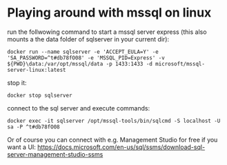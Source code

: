 # Playing around with mssql on linux

run the follwowing command to start a mssql server express (this also mounts a the data folder of sqlserver in your current dir):

    docker run --name sqlserver -e 'ACCEPT_EULA=Y' -e 'SA_PASSWORD=^t#db78fO08' -e 'MSSQL_PID=Express' -v ${PWD}\data:/var/opt/mssql/data -p 1433:1433 -d microsoft/mssql-server-linux:latest

stop it:

    docker stop sqlserver


connect to the sql server and execute commands:

    docker exec -it sqlserver /opt/mssql-tools/bin/sqlcmd -S localhost -U sa -P ^t#db78fO08

Or of course you can connect with e.g. Management Studio for free if you want a UI: https://docs.microsoft.com/en-us/sql/ssms/download-sql-server-management-studio-ssms